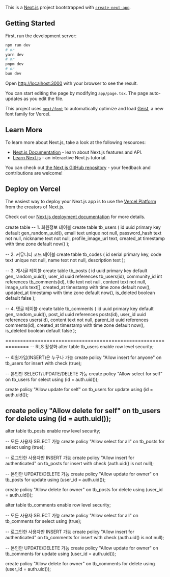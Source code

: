 This is a [Next.js](https://nextjs.org) project bootstrapped with [`create-next-app`](https://nextjs.org/docs/app/api-reference/cli/create-next-app).

## Getting Started

First, run the development server:

```bash
npm run dev
# or
yarn dev
# or
pnpm dev
# or
bun dev
```

Open [http://localhost:3000](http://localhost:3000) with your browser to see the result.

You can start editing the page by modifying `app/page.tsx`. The page auto-updates as you edit the file.

This project uses [`next/font`](https://nextjs.org/docs/app/building-your-application/optimizing/fonts) to automatically optimize and load [Geist](https://vercel.com/font), a new font family for Vercel.

## Learn More

To learn more about Next.js, take a look at the following resources:

- [Next.js Documentation](https://nextjs.org/docs) - learn about Next.js features and API.
- [Learn Next.js](https://nextjs.org/learn) - an interactive Next.js tutorial.

You can check out [the Next.js GitHub repository](https://github.com/vercel/next.js) - your feedback and contributions are welcome!

## Deploy on Vercel

The easiest way to deploy your Next.js app is to use the [Vercel Platform](https://vercel.com/new?utm_medium=default-template&filter=next.js&utm_source=create-next-app&utm_campaign=create-next-app-readme) from the creators of Next.js.

Check out our [Next.js deployment documentation](https://nextjs.org/docs/app/building-your-application/deploying) for more details.


create table 
-- 1. 회원정보 테이블
create table tb_users (
  id uuid primary key default gen_random_uuid(),
  email text unique not null,
  password_hash text not null,
  nickname text not null,
  profile_image_url text,
  created_at timestamp with time zone default now()
);

-- 2. 커뮤니티 코드 테이블
create table tb_codes (
  id serial primary key,
  code text unique not null,
  name text not null,
  description text
);

-- 3. 게시글 테이블
create table tb_posts (
  id uuid primary key default gen_random_uuid(),
  user_id uuid references tb_users(id),
  community_id int references tb_comments(id),
  title text not null,
  content text not null,
  image_urls text[],
  created_at timestamp with time zone default now(),
  updated_at timestamp with time zone default now(),
  is_deleted boolean default false
);

-- 4. 댓글 테이블
create table tb_comments (
  id uuid primary key default gen_random_uuid(),
  post_id uuid references posts(id),
  user_id uuid references users(id),
  content text not null,
  parent_id uuid references comments(id),
  created_at timestamp with time zone default now(),
  is_deleted boolean default false
);


==============================================================
-- RLS 활성화
alter table tb_users enable row level security;

-- 회원가입(INSERT)은 누구나 가능
create policy "Allow insert for anyone" on tb_users
for insert
with check (true);

-- 본인만 SELECT/UPDATE/DELETE 가능
create policy "Allow select for self" on tb_users
for select
using (id = auth.uid());

create policy "Allow update for self" on tb_users
for update
using (id = auth.uid());

create policy "Allow delete for self" on tb_users
for delete
using (id = auth.uid());
-------------------------------------------------------------

alter table tb_posts enable row level security;

-- 모든 사용자 SELECT 가능
create policy "Allow select for all" on tb_posts
for select
using (true);

-- 로그인한 사용자만 INSERT 가능
create policy "Allow insert for authenticated" on tb_posts
for insert
with check (auth.uid() is not null);

-- 본인만 UPDATE/DELETE 가능
create policy "Allow update for owner" on tb_posts
for update
using (user_id = auth.uid());

create policy "Allow delete for owner" on tb_posts
for delete
using (user_id = auth.uid());

alter table tb_comments enable row level security;

-- 모든 사용자 SELECT 가능
create policy "Allow select for all" on tb_comments
for select
using (true);

-- 로그인한 사용자만 INSERT 가능
create policy "Allow insert for authenticated" on tb_comments
for insert
with check (auth.uid() is not null);

-- 본인만 UPDATE/DELETE 가능
create policy "Allow update for owner" on tb_comments
for update
using (user_id = auth.uid());

create policy "Allow delete for owner" on tb_comments
for delete
using (user_id = auth.uid());